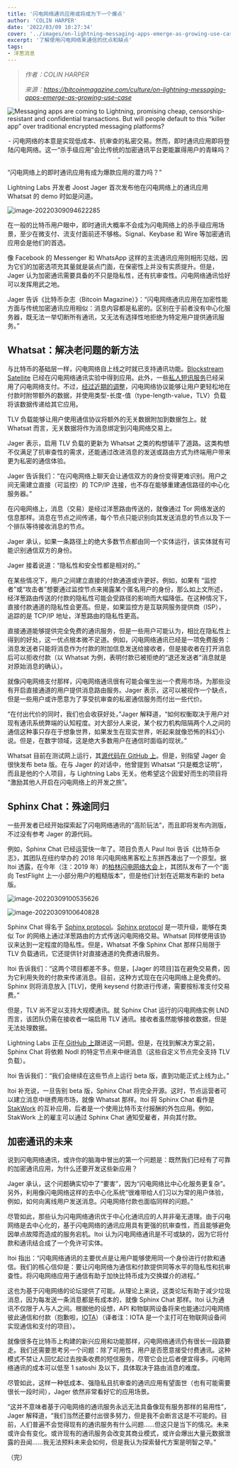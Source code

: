 ```yaml
---
title: '闪电网络通讯应用或将成为下一个爆点'
author: 'COLIN HARPER'
date: '2022/03/09 10:27:34'
cover: '../images/on-lightning-messaging-apps-emerge-as-growing-use-case/se-case.jpg'
excerpt: '﻿了解使用闪电网络来通信的优点和缺点'
tags:
- 洋葱消息
---
```



> *作者：COLIN HARPER*
> 
> *来源：<https://bitcoinmagazine.com/culture/on-lightning-messaging-apps-emerge-as-growing-use-case>*



![Messaging apps are coming to Lightning, promising cheap, censorship-resistant and confidential transactions. But will people default to this “killer app” over traditional encrypted messaging platforms?](../images/on-lightning-messaging-apps-emerge-as-growing-use-case/se-case.jpg)

<p style="text-align:center">- 闪电网络的本意是实现低成本、抗审查的私密交易。然而，即时通讯应用即将登陆闪电网络。这一“杀手级应用”会比传统的加密通讯平台更能赢得用户的青睐吗？ -</p>


“闪电网络上的即时通讯应用有成为爆款应用的潜力吗？”

Lightning Labs 开发者 Joost Jager 首次发布他在闪电网络上的通讯应用 Whatsat 的 demo 时如是问道。

![image-20220309094622285](../images/on-lightning-messaging-apps-emerge-as-growing-use-case/image-20220309094622285.png)

在一般的比特币用户眼中，即时通讯大概率不会成为闪电网络上的杀手级应用场景，至少在微支付、流支付面前还不够格。Signal、Keybase 和 Wire 等加密通讯应用会是他们的首选。

像 Facebook 的 Messenger 和 WhatsApp 这样的主流通讯应用则相形见绌，因为它们的加密选项充其量就是装点门面，在保密性上并没有实质提升。但是，Jager 认为加密通讯需要具备的不只是隐私性，还有抗审查性。闪电网络通讯恰好可以发挥用武之地。

Jager 告诉《比特币杂志（Bitcoin Magazine）》：“闪电网络通讯应用在加密性能方面与传统加密通讯应用相似：消息内容都是私密的。区别在于前者没有中心化服务器，既无法一举切断所有通讯，又无法有选择性地拒绝为特定用户提供通讯服务。”

## Whatsat：解决老问题的新方法

与比特币的基础层一样，闪电网络自上线之时就已支持通讯功能。[Blockstream Satellite](https://bitcoinmagazine.com/articles/messaging-via-blockstreams-satellite-lightnings-killer-app) 已经在闪电网络通讯实验中得到应用。此外，一些[私人短讯服务](https://bitcoinmagazine.com/articles/used-lightning-payments-private-sms-messaging-heres-worked)已经采用了闪电网络支付。不过，[经过近期的调整](https://github.com/lightningnetwork/lightning-rfc/pull/619)，闪电网络协议能够让用户更轻松地在付款时附带额外的数据，并使用类型-长度-值（type-length-value，TLV）负载将该数据传递给其它应用。

TLV 负载能够让用户使用通信协议将额外的无关数据附加到数据包上。就 Whatsat 而言，无关数据将作为消息绑定到闪电网络交易上。

Jager 表示，启用 TLV 负载的更新为 Whatsat 之类的构想铺平了道路。这类构想不仅满足了抗审查性的需求，还能通过改进消息的发送或路由方式为终端用户带来更为私密的通信体验。

Jager 告诉我们：“在闪电网络上聊天会让通信双方的身份变得更难识别。用户之间无需建立直接（可监控）的 TCP/IP 连接，也不存在能够重建通信路径的中心化服务器。”

在闪电网络上，消息（交易）是经过洋葱路由传送的，就像通过 Tor 网络发送的信息那样。消息在节点之间传递，每个节点只能识别向其发送消息的节点以及下一个排队等待接收消息的节点。

Jager 承认，如果一条路径上的绝大多数节点都由同一个实体运行，该实体就有可能识别通信双方的身份。

Jager 接着说道：“隐私性和安全性都是相对的。”

在某些情况下，用户之间建立直接的付款通道或许更好。例如，如果有 “监控者”或“攻击者”想要通过监控节点来揭露某个匿名用户的身份，那么如上文所述，经洋葱路由传送的付款的隐私性可能会受路径的影响而大幅降低。在这种情况下，直接付款通道的隐私性会更高。但是，如果监控方是互联网服务提供商（ISP），追踪的是 TCP/IP 地址，洋葱路由的隐私性更高。

直接通道能够提供完全免费的通讯服务，但是一些用户可能认为，相比在隐私性上得到的好处，这一优点根本微不足道。例如，闪电网络通讯已经是一项免费服务：消息发送者只能将消息作为付款的附加信息发送给接收者，但是接收者在打开消息后可以拒收付款（以 Whatsat 为例，表明付款已被拒绝的“退还发送者”消息就是对原始消息的确认）。

就像闪电网络支付那样，闪电网络通讯很有可能会催生出一个费用市场，为那些没有开启直接通道的用户提供消息路由服务。Jager 表示，这可以被视作一个缺点，但是一些用户或许愿意为了享受抗审查的私密通信服务而付出一些代价。

“在付出代价的同时，我们也会收获好处，”Jager 解释道，“如何权衡取决于用户对现有通讯系统弊端的认知程度。对大部分人来说，某个权力机构阻隔两个人之间的通信这种事只存在于想象世界，如果发生在现实世界，听起来就像恐怖的科幻小说。但是，在数字领域，这是绝大多数用户在通信时面临的现状。”

Whatsat 目前在测试网上运行，其[源代码在 GitHub 上](https://github.com/joostjager/whatsat)。但是，别指望 Jager 会很快发布 beta 版。在与 Jager 的对话中，他曾提到 Whatsat “只是概念证明”，而且是他的个人项目，与 Lightning Labs 无关。他希望这个因爱好而生的项目将 “激励其他人开启在闪电网络上的开发之旅”。

## Sphinx Chat：殊途同归

一些开发者已经开始探索起了闪电网络通讯的“高阶玩法”，而且即将发布内测版，不过没有参考 Jager 的源代码。

例如，Sphinx Chat 已经运营快一年了。项目负责人 Paul Itoi 告诉《比特币杂志》，其团队在纽约举办的 2018 年闪电网络黑客松上东拼西凑出了一个原型。据 Itoi 透露，在今年（注：2019 年）的[柏林闪电网络大会](https://bitcoinmagazine.com/articles/scam-or-iteration-in-berlin-bitcoin-diehards-still-believe-in-lightning)上，其团队发布了一个“面向 TestFlight 上一小部分用户的粗糙版本”，但是他们计划在近期发布新的 beta 版。

﻿![image-20220309100535626](../images/on-lightning-messaging-apps-emerge-as-growing-use-case/image-20220309100535626.png)

![image-20220309100640828](../images/on-lightning-messaging-apps-emerge-as-growing-use-case/image-20220309100640828.png)

Sphinx Chat 得名于 [Sphinx protocol](https://bitcoinmagazine.com/articles/how-the-lightning-network-layers-privacy-on-top-of-bitcoin-1482183775)。[Sphinx protocol](https://bitcoinmagazine.com/articles/how-the-lightning-network-layers-privacy-on-top-of-bitcoin-1482183775) 是一项升级，能够在类似 Tor 的网络上通过洋葱路由的方式传送闪电网络交易。Whatsat 同样使用该协议来达到一定程度的隐私性。但是，Whatsat 不像 Sphinx Chat 那样只局限于 TLV 负载通讯，它还提供针对直接通道的免费通讯服务。

Itoi 告诉我们：“这两个项目都差不多。但是，[Jager 的项目]旨在避免交易费，因为它利用失败的付款来传递消息。目前，这种方式现在在闪电网络上是免费的。Sphinx 则将消息放入 [TLV]，使用 keysend 付款进行传递，需要按标准支付交易费。”

但是，TLV 尚不足以支持大规模通讯。就 Sphinx Chat 运行的闪电网络实例 LND 而言，该团队仍需在接收者一端启用 TLV 通讯。接收者虽然能够接收数据，但是无法处理数据。

Lightning Labs 正在[ GitHub 上](https://github.com/lightningnetwork/lnd/issues/3670)跟进这一问题。但是，在找到解决方案之前，Sphinx Chat 将依赖 Nodl 的特定节点来中继消息（这些自定义节点完全支持 TLV 负载）。

Itoi 告诉我们：“我们会继续在这些节点上运行 beta 版，直到功能正式上线为止。”

ltoi 补充说，一旦告别 beta 版，Sphinx Chat 将完全开源。这时，节点运营者可以建立消息中继费用市场，就像 Whatsat 那样。ltoi 将 Sphinx Chat 看作是 [StakWork](https://www.stakwork.com/) 的互补应用，后者是一个使用比特币支付报酬的外包应用。例如，StakWork 上的雇主可以通过 Sphinx Chat 通知受雇者，并向其付款。

## 加密通讯的未来

说到闪电网络通讯，或许你的脑海中冒出的第一个问题是：既然我们已经有了可靠的加密通讯应用，为什么还要开发这些新应用？

Jager 承认，这个问题确实切中了“要害”，因为“闪电网络比中心化服务更复杂”。另外，利用像闪电网络这样的去中心化系统“很难带给人们习以为常的用户体验，例如，如何向离线用户发送消息。闪电网络付款也面临同样的问题。”

尽管如此，那些认为闪电网络通讯优于中心化通讯应的人并非毫无道理。由于闪电网络是去中心化的，基于闪电网络的通讯应用具有更强的抗审查性，而且能够避免因单点故障而造成的服务宕机。Itoi 认为闪电网络通讯是不可或缺的，因为它将付款和通讯结合成了一个免许可实体。

Itoi 指出：“闪电网络通讯的主要优点是让用户能够使用同一个身份进行付款和通信。我们的核心信仰是：要让闪电网络为通信和付款提供同等水平的隐私性和抗审查性。将闪电网络应用于通信有助于加快比特币成为交换媒介的进程。”

这也为基于闪电网络的论坛提供了可能。从理论上来说，这类论坛有助于减少垃圾消息，因为每发送一条消息都是有成本的，就像 Sphinx Chat 那样。Itoi 认为通讯不仅限于人与人之间。根据他的设想，API 和物联网设备将来也能通过闪电网络彼此通信和付款（抱歉啦，[IOTA](https://www.iota.org/)）（译者注：IOTA 是一个主打可在物联网设备间实现通信和支付的项目）。

就像很多在比特币上构建的新兴应用和功能那样，闪电网络通讯仍有很长一段路要走。我们还需要思考另一个问题：除了可用性，用户是否愿意接受付费通讯。这种模式不禁让人回忆起过去按条收费的短信服务，尽管它会比后者便宜得多。闪电网络通讯的成本可以低至 1 satoshi 及以下，具体取决于路由消息的难度。

尽管如此，这样一种低成本、强隐私且抗审查的通讯应用有望面世（也有可能需要很长一段时间），Jager 依然非常看好它的应用场景。

“这并不意味者基于闪电网络的通讯服务永远无法具备像现有服务那样的易用性”，Jager 解释道，“我们当然还要付出很多努力，但是我不会断言这是不可能的。目前，人们普遍不会觉得现有的通讯服务有什么问题……但这只是当下的情况。未来或许会有变化。或许现有的通讯服务会改变其商业模式，或许会爆出大量元数据泄露的丑闻……我无法预料未来会如何，但是我认为探索替代方案是明智之举。”

（完）
